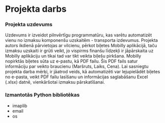 # Projekta darbs
### Projekta uzdevums
Uzdevums ir izveidot pilnvērtīgu programmatūru, kas varētu automatizēt vienu no izmaksu komponenšu uzskaitēm - transporta izdevumus. Projekta autors ikdienā pārvietojas ar vilcienu, pērkot biļetes Mobilly aplikācijā, taču izmaksu uzskaiti ir grūti veikt, jo vispirms finanšu līdzekļi ir jāpārskaita uz Mobilly aplikāciju un tikai tad var tikt veikta biļešu pirkšana. Mobilly nopirktās biļetes sūta uz e-pastu, kā PDF failu. Šis PDF fails satur informāciju par veikto braucienu (Maršruts, Laiks, Cena). Lai sasniegtu projekta darba mērķi, ir jāatrod veids, kā automatizēti var lejupielādēt biļetes no e-pasta, veikt PDF failu lasīšanu un informācijas saglabāšanu Excel (.xlsx) datnē, vienkāršotai izmaksu pārskatīšanai.
### Izmantotās Python bibliotēkas
* imaplib
* email
* os
